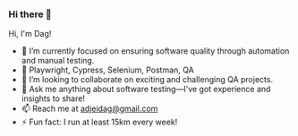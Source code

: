 ### Hi there 👋
Hi, I'm Dag!

- 🔭 I’m currently focused on ensuring software quality through automation and manual testing.
- 🚀 Playwright, Cypress, Selenium, Postman, QA
- 👯 I’m looking to collaborate on exciting and challenging QA projects.
- 💬 Ask me anything about software testing—I've got experience and insights to share!
- 📫 Reach me at adjeidag@gmail.com
- ⚡ Fun fact: I run at least 15km every week!
<!--
**dagadjei/dagadjei** is a ✨ _special_ ✨ repository because its `README.md` (this file) appears on your GitHub profile.

Here are some ideas to get you started:

- 🔭 I’m currently working on 
- 🌱 I’m currently learning ...
- 👯 I’m looking to collaborate on ...
- 🤔 I’m looking for help with ...
- 💬 Ask me about ...
- 📫 How to reach me: ...
- 😄 Pronouns: ...
- ⚡ Fun fact: ...
-->
